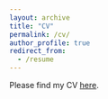 ```yaml
---
layout: archive
title: "CV"
permalink: /cv/
author_profile: true
redirect_from:
  - /resume
---
```


Please find my CV [here](https://github.com/ssijaz/ssijaz.github.io/blob/1ad6449d09557853bd02e87977cc3b910c2f2389/files/Ijaz_CV_Fall2022.pdf).
